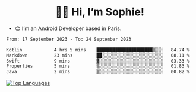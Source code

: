 <h1 align="center"> 👋🏽 Hi, I’m Sophie! </h1>  

- 😊 I’m an Android Developer based in Paris.

<!--START_SECTION:waka-->

```txt
From: 17 September 2023 - To: 24 September 2023

Kotlin            4 hrs 5 mins    █████████████████████▒░░░   84.74 %
Markdown          23 mins         ██░░░░░░░░░░░░░░░░░░░░░░░   08.11 %
Swift             9 mins          ▓░░░░░░░░░░░░░░░░░░░░░░░░   03.33 %
Properties        5 mins          ▒░░░░░░░░░░░░░░░░░░░░░░░░   01.83 %
Java              2 mins          ▒░░░░░░░░░░░░░░░░░░░░░░░░   00.82 %
```

<!--END_SECTION:waka-->

<!-- [![My GitHub stats](https://github-readme-stats.vercel.app/api?username=sophicapri&show_icons=true&theme=buefy)](https://github.com/anuraghazra/github-readme-stats) -->

[![Top Languages](https://github-readme-stats.vercel.app/api/top-langs/?username=sophicapri&langs_count=2&layout=compact)](https://github.com/anuraghazra/github-readme-stats) 

<!-- ![](https://github-readme-streak-stats.herokuapp.com/?user=sophicapri) -->
